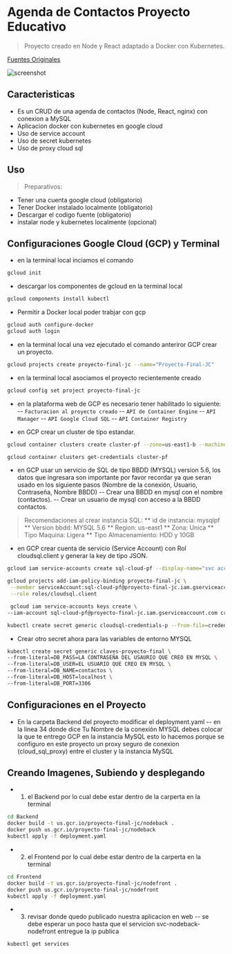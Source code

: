 # Agenda de Contactos Proyecto Educativo
> Proyecto creado en Node y React adaptado a Docker con Kubernetes.

[Fuentes Originales](https://github.com/Brandon05/Address-Book-)

![screenshot](link)

## Caracteristicas
- Es un CRUD de una agenda de contactos (Node, React, nginx) con conexion a MySQL
- Aplicacion docker con kubernetes en google cloud
- Uso de service account 
- Uso de secret kubernetes
- Uso de proxy cloud sql

## Uso
> Preparativos:

- Tener una cuenta google cloud (obligatorio)
- Tener Docker instalado localmente (obligatorio)
- Descargar el codigo fuente (obligatorio)
- instalar node y kubernetes localmente (opcional)

## Configuraciones Google Cloud (GCP) y Terminal 

- en la terminal local inciamos el comando
```sh
gcloud init
```
- descargar los componentes de gcloud en la terminal local
```sh
gcloud components install kubectl
```
- Permitir a Docker local poder trabjar con gcp
```sh
gcloud auth configure-docker
gcloud auth login
```
- en la terminal local una vez ejecutado el comando anteriror GCP crear un proyecto.
```sh
gcloud projects create proyecto-final-jc --name="Proyecto-Final-JC"
```
- en la terminal local asociamos el proyecto recientemente creado
```sh
gcloud config set project proyecto-final-jc
```
- en la plataforma web de GCP es necesario tener habilitado lo siguiente:
-- `Facturacion al proyecto creado`
-- `API de Container Engine`
-- `API Manager`
-- `API Google Cloud SQL`
-- `API Container Registry`

- en GCP crear un cluster de tipo estandar.
```sh
gcloud container clusters create cluster-pf --zone=us-east1-b --machine-type=g1-small --num-nodes=3
```
```sh
gcloud container clusters get-credentials cluster-pf
```

- en GCP usar un servicio de SQL de tipo BBDD (MYSQL) version 5.6, los datos que ingresara son importante por favor recordar ya que seran usado en los siguiente pasos (Nombre de la conexión, Usuario, Contraseña, Nombre BBDD)
-- Crear una BBDD en mysql con el nombre (contactos).
-- Crear un usuario de mysql con acceso a la BBDD contactos.
> Recomendaciones al crear instancia SQL: 
** id de instancia: mysqlpf
** Version bbdd: MYSQL 5.6
** Region: us-east1
** Zona: Unica
** Tipo Maquina: Ligera
** Tipo Almacenamiento: HDD y 10GB

- en GCP crear cuenta de servicio (Service Account) con Rol cloudsql.client y generar la key de tipo JSON.
```sh
gcloud iam service-accounts create sql-cloud-pf --display-name="svc accounts sql" --description="Cuenta para SQL PF"
```
```sh
gcloud projects add-iam-policy-binding proyecto-final-jc \
 --member serviceAccount:sql-cloud-pf@proyecto-final-jc.iam.gserviceaccount.com \
 --role roles/cloudsql.client
```
```sh
 gcloud iam service-accounts keys create \
--iam-account sql-cloud-pf@proyecto-final-jc.iam.gserviceaccount.com credenciales-sql-p.json
```
```sh
kubectl create secret generic cloudsql-credentials-p --from-file=credenciales-p.json=credenciales-sql-p.json
```
- Crear otro secret ahora para las variables de entorno MYSQL
```sh
kubectl create secret generic claves-proyecto-final \
--from-literal=DB_PASS=LA CONTRASEÑA DEL USAURIO QUE CREO EN MYSQL \
--from-literal=DB_USER=EL USUARIO QUE CREO EN MYSQL \
--from-literal=DB_NAME=contactos \
--from-literal=DB_HOST=localhost \
--from-literal=DB_PORT=3306
```

## Configuraciones en el Proyecto
- En la carpeta Backend del proyecto modificar el deployment.yaml
-- en la linea 34 donde dice Tu Nombre de la conexión MYSQL debes colocar la que te entrego GCP en la instancia MySQL
esto lo hacemos porque se configuro en este proyecto un proxy seguro de conexion (cloud_sql_proxy) entre el cluster y la instancia MySQL

## Creando Imagenes, Subiendo y desplegando

- 1) el Backend por lo cual debe estar dentro de la carperta en la terminal
```sh
cd Backend
docker build -t us.gcr.io/proyecto-final-jc/nodeback .
docker push us.gcr.io/proyecto-final-jc/nodeback
kubectl apply -f deployment.yaml
```

- 2) el Frontend por lo cual debe estar dentro de la carperta en la terminal
```sh
cd Frontend
docker build -t us.gcr.io/proyecto-final-jc/nodefront .
docker push us.gcr.io/proyecto-final-jc/nodefront
kubectl apply -f deployment.yaml
```

- 3) revisar donde quedo publicado nuestra aplicacion en web 
-- se debe esperar un poco hasta que el servicion svc-nodeback-nodefront entregue la ip publica
```sh
kubectl get services
```









